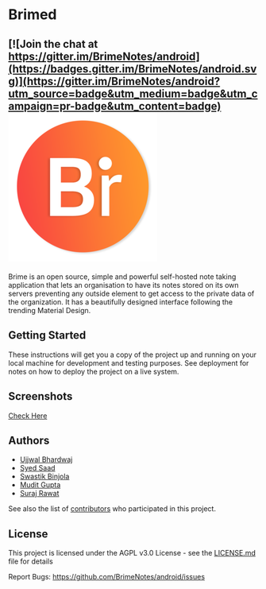 # Brimed

[![Join the chat at https://gitter.im/BrimeNotes/android](https://badges.gitter.im/BrimeNotes/android.svg)](https://gitter.im/BrimeNotes/android?utm_source=badge&utm_medium=badge&utm_campaign=pr-badge&utm_content=badge)
![Brime](/Logo-branding/logo_0.5x.png?raw=true "Brime Logo")
---
Brime is an open source, simple and powerful self-hosted note taking application that lets an organisation to have its notes stored on its own servers preventing any outside element to get access to the private data of the organization. It has a beautifully designed interface following the trending Material Design.

## Getting Started

These instructions will get you a copy of the project up and running on your local machine for development and testing purposes. See deployment for notes on how to deploy the project on a live system.

## Screenshots 
[Check Here](https://github.com/syedsaadh/Brime/tree/master/Screenshots)
## Authors

* [Ujjwal Bhardwaj](https://github.com/imujjwal96)
* [Syed Saad](https://github.com/syedsaadh)
* [Swastik Binjola](https://github.com/Swastik2561)
* [Mudit Gupta](https://github.com/maxsam4)
* [Suraj Rawat](https://github.com/nervehammer)

See also the list of [contributors](https://github.com/imujjwal96/Brime/contributors) who participated in this project.

## License

This project is licensed under the AGPL v3.0 License - see the [LICENSE.md](LICENSE.md) file for details

Report Bugs: https://github.com/BrimeNotes/android/issues



